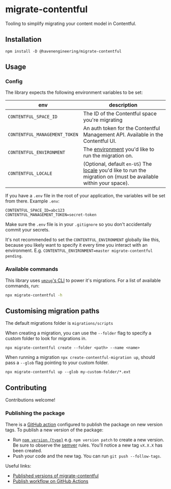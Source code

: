 # migrate-contentful

Tooling to simplify migrating your content model in Contentful.

## Installation

```
npm install -D @havenengineering/migrate-contentful
```

## Usage

### Config

The library expects the following environment variables to be set:

env|description
---|---
`CONTENTFUL_SPACE_ID`|The ID of the Contentful space you're migrating
`CONTENTFUL_MANAGEMENT_TOKEN`|An auth token for the Contentful Management API. Available in the Contentful UI.
`CONTENTFUL_ENVIRONMENT`|The [environment](https://www.contentful.com/developers/docs/concepts/multiple-environments/) you'd like to run the migration on.
`CONTENTFUL_LOCALE`|(Optional, default `en-US`) The [locale](https://www.contentful.com/developers/docs/references/content-management-api/#/reference/locales/locale) you'd like to run the migration on (must be available within your space).

If you have a `.env` file in the root of your application, the variables will be set from there. Example `.env`:

```
CONTENTFUL_SPACE_ID=abc123
CONTENTFUL_MANAGEMENT_TOKEN=secret-token
```

Make sure the `.env` file is in your `.gitignore` so you don't accidentally commit your secrets.

It's not recommended to set the `CONTENTFUL_ENVIRONMENT` globally like this, because you likely want to specify it every time you interact with an environment. E.g. `CONTENTFUL_ENVIRONMENT=master migrate-contentful pending`.

### Available commands

This library uses [`umzug`'s CLI](https://github.com/sequelize/umzug#cli-usage) to power it's migrations. For a list of available commands, run:

```sh
npx migrate-contentful -h
```

## Customising migration paths

The default migrations folder is `migrations/scripts`

When creating a migration, you can use the `--folder` flag to specify a custom folder to look for migrations in.
```
npx migrate-contentful create --folder <path> --name <name>
``` 

When running a migration `npx create-contentful-migration up`, should pass a `--glob` flag pointing to your custom folder.
```
npx migrate-contentful up --glob my-custom-folder/*.ext
```

## Contributing

Contributions welcome!

### Publishing the package

There is a [GitHub action](https://github.com/HavenEngineering/migrate-contentful/actions/workflows/publish.yml) configured to publish the package on new version tags. To publish a new version of the package:

- Run [`npm version {type}`](https://docs.npmjs.com/cli/v7/commands/npm-version) e.g. `npm version patch` to create a new version. Be sure to observe the [semver](https://semver.org/) rules. You'll notice a new tag `vX.X.X` has been created.
- Push your code and the new tag. You can run `git push --follow-tags`.

Useful links:
- [Published versions of migrate-contentful](https://github.com/HavenEngineering/migrate-contentful/packages) 
- [Publish workflow on GitHub Actions](https://github.com/HavenEngineering/migrate-contentful/actions/workflows/publish.yml)
